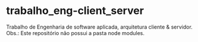 # trabalho_eng-client_server
Trabalho de Engenharia de software aplicada, arquitetura cliente &amp; servidor.
Obs.: Este repositório não possui a pasta node modules.
